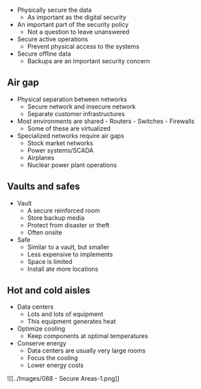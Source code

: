 - Physically secure the data
	- As important as the digital security
- An important part of the security policy
	- Not a question to leave unanswered
- Secure active operations
	- Prevent physical access to the systems
- Secure offline data
	- Backups are an important security concern
## Air gap
- Physical separation between networks
	- Secure network and insecure network
	- Separate customer infrastructures
- Most environments are shared
		- Routers
		- Switches
		- Firewalls
	- Some of these are virtualized
- Specialized networks require air gaps
	- Stock market networks
	- Power systems/SCADA
	- Airplanes
	- Nuclear power plant operations
## Vaults and safes
- Vault
	- A secure reinforced room
	- Store backup media
	- Protect from disaster or theft
	- Often onsite
- Safe
	- Similar to a vault, but smaller
	- Less expensive to implements
	- Space is limited
	- Install ate more locations
## Hot and cold aisles
- Data centers
	- Lots and lots of equipment
	- This equipment generates heat
- Optimize cooling
	- Keep components at optimal temperatures
- Conserve energy
	- Data centers are usually very large rooms
	- Focus the cooling
	- Lower energy costs

![[../Images/088 - Secure Areas-1.png]]

